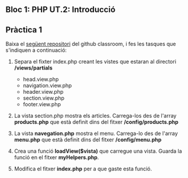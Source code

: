 ## Bloc 1: PHP UT.2: Introducció

## Pràctica 1

Baixa el [següent repositori](https://classroom.github.com/a/rWnA0DWh) del github classroom, i fes les tasques que s'indiquen a continuació:

1. Separa el fixter index.php creant les vistes que estaran al directori **/views/partials**
	* head.view.php
	* navigation.view.php
	* header.view.php
	* section.view.php
	* footer.view.php

2. La vista section.php mostra els articles. Carrega-los des de l'array **products.php** que està definit dins del fitxer **/config/products.php**
3. La vista **navegation.php** mostra el menu. Carrega-lo des de l'array **menu.php** que està definit dins del fitxer **/config/menu.php**
4. Crea una funció **loadView($vista)** que carregue una vista. Guarda la funció en el fitxer **myHelpers.php**.
5. Modifica el fitxer **index.php** per a que gaste esta funció.